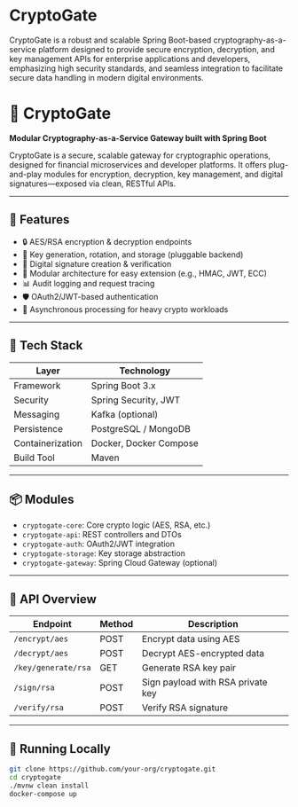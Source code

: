 # CryptoGate
 CryptoGate is a robust and scalable Spring Boot-based cryptography-as-a-service platform designed to provide secure encryption, decryption, and key management APIs for enterprise applications and developers, emphasizing high security standards, and seamless integration to facilitate secure data handling in modern digital environments.

# 🔐 CryptoGate

**Modular Cryptography-as-a-Service Gateway built with Spring Boot**

CryptoGate is a secure, scalable gateway for cryptographic operations, designed for financial microservices and developer platforms. It offers plug-and-play modules for encryption, decryption, key management, and digital signatures—exposed via clean, RESTful APIs.

---

## 🚀 Features

- 🔒 AES/RSA encryption & decryption endpoints
- 🔑 Key generation, rotation, and storage (pluggable backend)
- 🧾 Digital signature creation & verification
- 🧩 Modular architecture for easy extension (e.g., HMAC, JWT, ECC)
- 📊 Audit logging and request tracing
- 🛡️ OAuth2/JWT-based authentication
- 🧵 Asynchronous processing for heavy crypto workloads

---

## 🧰 Tech Stack

| Layer           | Technology            |
|----------------|------------------------|
| Framework       | Spring Boot 3.x        |
| Security        | Spring Security, JWT   |
| Messaging       | Kafka (optional)       |
| Persistence     | PostgreSQL / MongoDB   |
| Containerization| Docker, Docker Compose |
| Build Tool      | Maven                  |

---

## 📦 Modules

- `cryptogate-core`: Core crypto logic (AES, RSA, etc.)
- `cryptogate-api`: REST controllers and DTOs
- `cryptogate-auth`: OAuth2/JWT integration
- `cryptogate-storage`: Key storage abstraction
- `cryptogate-gateway`: Spring Cloud Gateway (optional)

---

## 📄 API Overview

| Endpoint            | Method | Description                        |
|---------------------|--------|------------------------------------|
| `/encrypt/aes`      | POST   | Encrypt data using AES             |
| `/decrypt/aes`      | POST   | Decrypt AES-encrypted data         |
| `/key/generate/rsa` | GET    | Generate RSA key pair              |
| `/sign/rsa`         | POST   | Sign payload with RSA private key  |
| `/verify/rsa`       | POST   | Verify RSA signature               |

---

## 🧪 Running Locally

```bash
git clone https://github.com/your-org/cryptogate.git
cd cryptogate
./mvnw clean install
docker-compose up